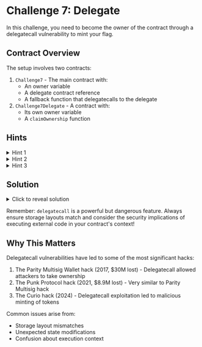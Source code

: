 # Challenge 7: Delegate

In this challenge, you need to become the owner of the contract through a delegatecall vulnerability to mint your flag.

## Contract Overview
The setup involves two contracts:
1. `Challenge7` - The main contract with:
   - An owner variable
   - A delegate contract reference
   - A fallback function that delegatecalls to the delegate
2. `Challenge7Delegate` - A contract with:
   - Its own owner variable
   - A `claimOwnership` function

## Hints
<details>
<summary>Hint 1</summary>
Notice how both contracts have an <code>owner</code> variable in the same slot position
</details>

<details>
<summary>Hint 2</summary>
<code>delegatecall</code> executes code in the context of the calling contract, using its storage
</details>

<details>
<summary>Hint 3</summary>
The fallback function will delegatecall any function call it doesn't recognize to the delegate contract
</details>

## Solution
<details>
<summary>Click to reveal solution</summary>

1. Notice that when we call an unknown function, it gets forwarded via delegatecall to the delegate contract

2. Call <code>claimOwnership()</code> on the main contract:
<code>
address(challenge7).call(abi.encodeWithSignature("claimOwnership()"));
</code>

3. This works because:
   - The call gets forwarded via delegatecall
   - <code>claimOwnership()</code> sets owner to msg.sender
   - Due to delegatecall, it modifies the main contract's storage
   - Both contracts have 'owner' in the same storage slot

4. Now we can call <code>mintFlag()</code>

Congratulations! You've exploited a delegatecall vulnerability! 🎉
</details>

Remember: `delegatecall` is a powerful but dangerous feature. Always ensure storage layouts match and consider the security implications of executing external code in your contract's context!

## Why This Matters
Delegatecall vulnerabilities have led to some of the most significant hacks:

1. The Parity Multisig Wallet hack (2017, $30M lost) - Delegatecall allowed attackers to take ownership
2. The Punk Protocol hack (2021, $8.9M lost) - Very similar to Parity Multisig hack
3. The Curio hack (2024) - Delegatecall exploitation led to malicious minting of tokens

Common issues arise from:
- Storage layout mismatches
- Unexpected state modifications
- Confusion about execution context

